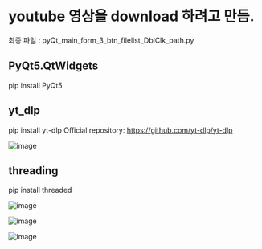 # youtube 영상을 download 하려고 만듬.

최종 파일 : pyQt_main_form_3_btn_filelist_DblClk_path.py

## PyQt5.QtWidgets 
  pip install PyQt5
  
## yt_dlp
  pip install yt-dlp
  Official repository: https://github.com/yt-dlp/yt-dlp

![image](https://github.com/user-attachments/assets/52830223-61be-463b-aa53-f64be650b5f2)

## threading
  pip install threaded



![image](https://github.com/user-attachments/assets/1ae4dcb8-6384-41de-a2b5-87fb34a1edbb)
  
![image](https://github.com/user-attachments/assets/72b4ad4e-613a-49b5-930f-6f66bb4a38ed)

![image](https://github.com/user-attachments/assets/f9a48719-7511-4fae-8e90-16f940aaec75)
